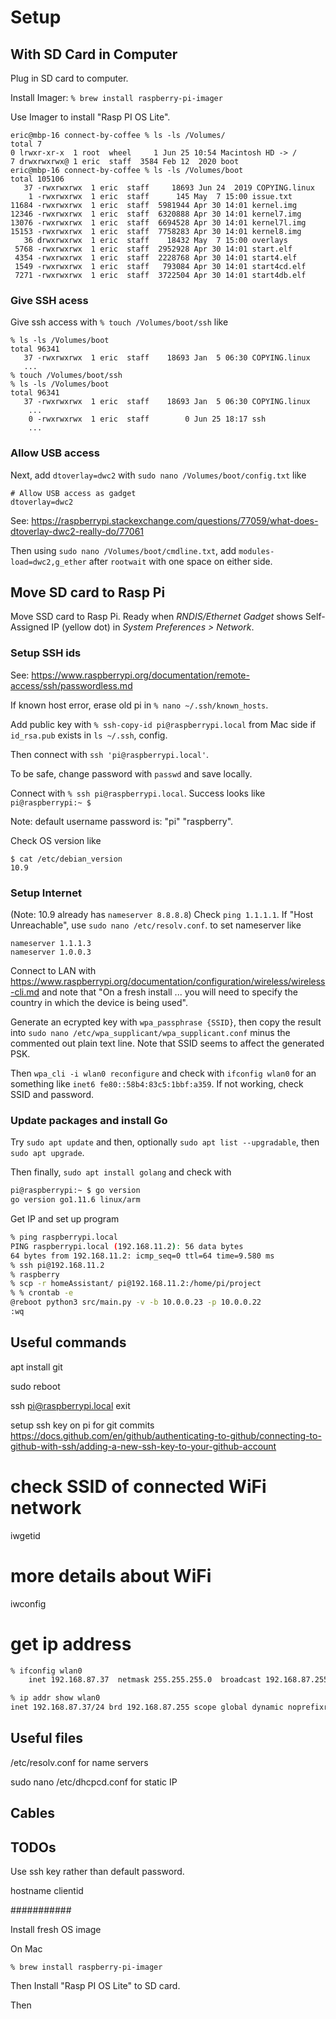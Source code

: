 # Setup

## With SD Card in Computer

Plug in SD card to computer.

Install Imager: `% brew install raspberry-pi-imager`

Use Imager to install "Rasp PI OS Lite".

```
eric@mbp-16 connect-by-coffee % ls -ls /Volumes/
total 7
0 lrwxr-xr-x  1 root  wheel     1 Jun 25 10:54 Macintosh HD -> /
7 drwxrwxrwx@ 1 eric  staff  3584 Feb 12  2020 boot
eric@mbp-16 connect-by-coffee % ls -ls /Volumes/boot
total 105106
   37 -rwxrwxrwx  1 eric  staff     18693 Jun 24  2019 COPYING.linux
    1 -rwxrwxrwx  1 eric  staff      145 May  7 15:00 issue.txt
11684 -rwxrwxrwx  1 eric  staff  5981944 Apr 30 14:01 kernel.img
12346 -rwxrwxrwx  1 eric  staff  6320888 Apr 30 14:01 kernel7.img
13076 -rwxrwxrwx  1 eric  staff  6694528 Apr 30 14:01 kernel7l.img
15153 -rwxrwxrwx  1 eric  staff  7758283 Apr 30 14:01 kernel8.img
   36 drwxrwxrwx  1 eric  staff    18432 May  7 15:00 overlays
 5768 -rwxrwxrwx  1 eric  staff  2952928 Apr 30 14:01 start.elf
 4354 -rwxrwxrwx  1 eric  staff  2228768 Apr 30 14:01 start4.elf
 1549 -rwxrwxrwx  1 eric  staff   793084 Apr 30 14:01 start4cd.elf
 7271 -rwxrwxrwx  1 eric  staff  3722504 Apr 30 14:01 start4db.elf
```

### Give SSH acess

Give ssh access with `% touch /Volumes/boot/ssh` like

```
% ls -ls /Volumes/boot
total 96341
   37 -rwxrwxrwx  1 eric  staff    18693 Jan  5 06:30 COPYING.linux
   ...
% touch /Volumes/boot/ssh
% ls -ls /Volumes/boot
total 96341
   37 -rwxrwxrwx  1 eric  staff    18693 Jan  5 06:30 COPYING.linux
    ...
    0 -rwxrwxrwx  1 eric  staff        0 Jun 25 18:17 ssh
    ...
```

### Allow USB access

Next, add `dtoverlay=dwc2` with `sudo nano /Volumes/boot/config.txt` like

```
# Allow USB access as gadget
dtoverlay=dwc2
```

See: https://raspberrypi.stackexchange.com/questions/77059/what-does-dtoverlay-dwc2-really-do/77061

Then using `sudo nano /Volumes/boot/cmdline.txt`, add `modules-load=dwc2,g_ether` after `rootwait` with one space on either side.

## Move SD card to Rasp Pi

Move SSD card to Rasp Pi. Ready when _RNDIS/Ethernet Gadget_ shows Self-Assigned IP (yellow dot) in _System Preferences > Network_.

### Setup SSH ids

See: https://www.raspberrypi.org/documentation/remote-access/ssh/passwordless.md

If known host error, erase old pi in `% nano ~/.ssh/known_hosts`.

Add public key with `% ssh-copy-id pi@raspberrypi.local` from Mac side if `id_rsa.pub` exists in `ls ~/.ssh`, config.

Then connect with `ssh 'pi@raspberrypi.local'`.

To be safe, change password with `passwd` and save locally.

Connect with `% ssh pi@raspberrypi.local`. Success looks like `pi@raspberrypi:~ $ `

Note: default username password is: "pi" "raspberry".

Check OS version like

```
$ cat /etc/debian_version
10.9
```

### Setup Internet

(Note: 10.9 already has `nameserver 8.8.8.8`)
Check `ping 1.1.1.1`. If "Host Unreachable", use `sudo nano /etc/resolv.conf`. to set nameserver like

```
nameserver 1.1.1.3
nameserver 1.0.0.3

```

Connect to LAN with https://www.raspberrypi.org/documentation/configuration/wireless/wireless-cli.md and note that "On a fresh install ... you will need to specify the country in which the device is being used".

Generate an ecrypted key with `wpa_passphrase {SSID}`, then copy the result into `sudo nano /etc/wpa_supplicant/wpa_supplicant.conf` minus the commented out plain text line. Note that SSID seems to affect the generated PSK.

Then `wpa_cli -i wlan0 reconfigure` and check with `ifconfig wlan0` for an something like `inet6 fe80::58b4:83c5:1bbf:a359`. If not working, check SSID and password.

### Update packages and install Go

Try `sudo apt update` and then, optionally `sudo apt list --upgradable`, then `sudo apt upgrade`.

Then finally, `sudo apt install golang` and check with

```sh
pi@raspberrypi:~ $ go version
go version go1.11.6 linux/arm
```

Get IP and set up program

```sh
% ping raspberrypi.local
PING raspberrypi.local (192.168.11.2): 56 data bytes
64 bytes from 192.168.11.2: icmp_seq=0 ttl=64 time=9.580 ms
% ssh pi@192.168.11.2
% raspberry
% scp -r homeAssistant/ pi@192.168.11.2:/home/pi/project
% % crontab -e
@reboot python3 src/main.py -v -b 10.0.0.23 -p 10.0.0.22
:wq
```

## Useful commands

apt install git

sudo reboot

ssh pi@raspberrypi.local
exit

setup ssh key on pi for git commits
https://docs.github.com/en/github/authenticating-to-github/connecting-to-github-with-ssh/adding-a-new-ssh-key-to-your-github-account

# check SSID of connected WiFi network

iwgetid

# more details about WiFi

iwconfig

# get ip address

```sh
% ifconfig wlan0
    inet 192.168.87.37  netmask 255.255.255.0  broadcast 192.168.87.255
```

```sh
% ip addr show wlan0
inet 192.168.87.37/24 brd 192.168.87.255 scope global dynamic noprefixroute wlan0
```

## Useful files

/etc/resolv.conf for name servers

sudo nano /etc/dhcpcd.conf for static IP

## Cables

## TODOs

Use ssh key rather than default password.

hostname
clientid

###########

Install fresh OS image

On Mac

`% brew install raspberry-pi-imager`

Then Install "Rasp PI OS Lite" to SD card.

Then
